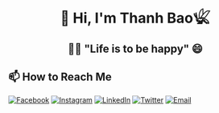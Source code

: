 <h1 align="center">👋 Hi, I'm Thanh Bao𓆤</h1>

<h2 align="center">👨‍💻 "Life is to be happy" 😄</h2>

## 📫 How to Reach Me

[![Facebook](https://img.shields.io/badge/Facebook-3b5998?style=for-the-badge&logo=facebook&logoColor=white&color=3b5998&borderRadius=20)](https://www.facebook.com/nguyenthanhbaooo)
[![Instagram](https://img.shields.io/badge/Instagram-E1306C?style=for-the-badge&logo=instagram&logoColor=white&color=E1306C&borderRadius=20)](https://www.instagram.com/_ngth_bao/)
[![LinkedIn](https://img.shields.io/badge/LinkedIn-0077B5?style=for-the-badge&logo=linkedin&logoColor=white&color=0077B5&borderRadius=20)](https://www.linkedin.com/in/thanhbao2510/)
[![Twitter](https://img.shields.io/badge/Twitter-1DA1F2?style=for-the-badge&logo=twitter&logoColor=white&color=1DA1F2&borderRadius=20)](https://x.com/ngthanhbao_dev)
[![Email](https://img.shields.io/badge/Email-D14836?style=for-the-badge&logo=gmail&logoColor=white&color=D14836&borderRadius=20)](mailto:ngthanhbao.dev@gmail.com)
